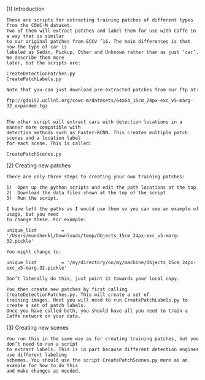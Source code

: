(1)	Introduction

	These are scripts for extracting training patches of different types from the COWC-M dataset. 
	Two of them will extract patches and label them for use with Caffe in a way that is similar 
	to our original patches from ECCV ’16. The main differences is that now the type of car is 
	labeled as Sedan, Pickup, Other and Unknown rather than as just ‘car’. We describe them more 
	later, but the scripts are:
	
	CreateDetectionPatches.py
	CreatePatchLabels.py
	
	Note that you can just download pre-extracted patches from our ftp at:
	
	ftp://gdo152.ucllnl.org/cowc-m/datasets/64x64_15cm_24px-exc_v5-marg-32_expanded.tgz
	
	
	The other script will extract cars with detection locations in a manner more compatible with 
	detection methods such as Faster-RCNN. This creates multiple patch scenes and a location label 
	for each scene. This is called:
	
	CreatePatchScenes.py

(2)	Creating new patches

	There are only three steps to creating your own training patches:
	
	1)	Open up the python scripts and edit the path locations at the top
	2)	Download the data files shown at the top of the script
	3)	Run the script.
	
	I have left the paths as I would use them so you can see an example of usage, but you need 
	to change these. For example:
	
	unique_list         = '/Users/mundhenk1/Downloads/temp/Objects_15cm_24px-exc_v5-marg-32.pickle'
	
	You might change to:
	
	unique_list         = '/my/directory/on/my/machine/Objects_15cm_24px-exc_v5-marg-32.pickle'
	 
	Don’t literally do this, just point it towards your local copy. 
	
	You then create new patches by first calling CreateDetectionPatches.py. This will create a set of 
	training images. Next you will need to run CreatePatchLabels.py to create a set of patch labels. 
	Once you have called both, you should have all you need to train a Caffe network on your data. 

(3)	Creating new scenes

	You run this in the same way as for creating training patches, but you don’t need to run a script 
	to extract labels. This is in part because different detection engines use different labeling 
	schemes. You should use the script CreatePatchScenes.py more as an example for how to do this 
	and make changes as needed. 


